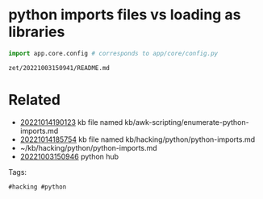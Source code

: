 # python imports files vs loading as libraries
```python
import app.core.config # corresponds to app/core/config.py
```

` zet/20221003150941/README.md `

# Related

- [20221014190123](/zet/20221014190123/README.md) kb file named kb/awk-scripting/enumerate-python-imports.md
- [20221014185754](/zet/20221014185754/README.md) kb file named kb/hacking/python/python-imports.md
- ~/kb/hacking/python/python-imports.md
- [20221003150946](/zet/20221003150946/README.md) python hub

Tags:

    #hacking #python 
